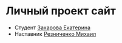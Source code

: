 # Личный проект сайт

* Студент [Захарова Екатерина](https://t.me/ekaterinka_z)
* Наставник [Резниченко Михаил](https://t.me/Mikchail)
